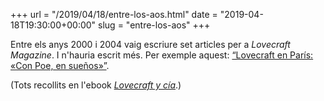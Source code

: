 +++
url = "/2019/04/18/entre-los-aos.html"
date = "2019-04-18T19:30:00+00:00"
slug = "entre-los-aos"
+++

Entre els anys 2000 i 2004 vaig escriure set articles per a *Lovecraft Magazine*. I n'hauria escrit més. Per exemple aquest:
[“Lovecraft en París: «Con Poe, en sueños»”](http://carlesbellver.net/llibres/lovecraftycia/05-lovecraftenparis/).

(Tots recollits en l'ebook [*Lovecraft y cía*](https://carlesbellver.net/llibres/lovecraftycia/).)
